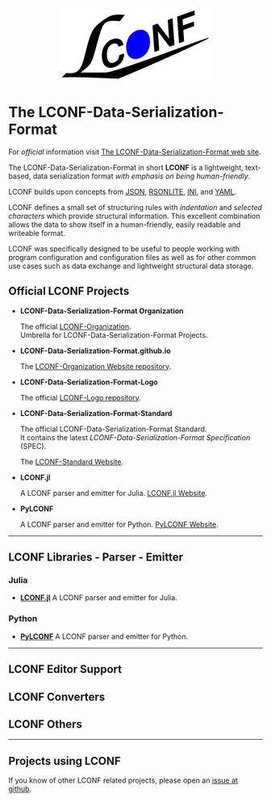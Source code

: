 <div align="center">
    <a href="http://lconf-data-serialization-format.github.io/">
        <img src="images/lconf-logo.png" alt="LCONF LOGO" title="The LCONF-Data-Serialization-Format Organization">
    </a>
</div>

# The LCONF-Data-Serialization-Format

For *official* information visit [The LCONF-Data-Serialization-Format web site](http://lconf-data-serialization-format.github.io/).

The LCONF-Data-Serialization-Format in short **LCONF** is a lightweight, text-based, data serialization format *with
emphasis on being human-friendly*.

LCONF builds upon concepts from [JSON](http://json.org/), [RSONLITE](https://pypi.python.org/pypi/rsonlite/0.1.0),
[INI](http://en.wikipedia.org/wiki/INI_file), and [YAML](http://yaml.org/).

LCONF defines a small set of structuring rules with *indentation* and *selected characters* which provide structural
information. This excellent combination allows the data to show itself in a human-friendly, easily readable and
writeable format.

LCONF was specifically designed to be useful to people working with program configuration and configuration files as
well as for other common use cases such as data exchange and lightweight structural data storage.

## Official LCONF Projects

* **LCONF-Data-Serialization-Format Organization**

    The official [LCONF-Organization](https://github.com/LCONF-Data-Serialization-Format/). <br />
    Umbrella for LCONF-Data-Serialization-Format Projects.

* **LCONF-Data-Serialization-Format.github.io**

    The [LCONF-Organization Website repository](https://github.com/LCONF-Data-Serialization-Format/LCONF-Data-Serialization-Format.github.io/).

* **LCONF-Data-Serialization-Format-Logo**

    The official [LCONF-Logo repository](https://github.com/LCONF-Data-Serialization-Format/LCONF-Data-Serialization-Format-Logo/).

* **LCONF-Data-Serialization-Format-Standard**

    The official LCONF-Data-Serialization-Format Standard. <br />
    It contains the latest *LCONF-Data-Serialization-Format Specification* (SPEC).

    The [LCONF-Standard Website](http://lconf-data-serialization-format.github.io/LCONF-Data-Serialization-Format-Standard/).

* **LCONF.jl**

    A LCONF parser and emitter for Julia. [LCONF.jl Website](http://lconf-data-serialization-format.github.io/LCONF.jl/).

* **PyLCONF**

    A LCONF parser and emitter for Python. [PyLCONF Website](http://lconf-data-serialization-format.github.io/PyLCONF/).

-----------------------------------------------------------------------------------------------------------------------

## LCONF Libraries - Parser - Emitter

### Julia

* **[LCONF.jl](http://lconf-data-serialization-format.github.io/LCONF.jl/)** A LCONF parser and emitter for Julia.

### Python

* **[PyLCONF](http://lconf-data-serialization-format.github.io/PyLCONF/)** A LCONF parser and emitter for Python.

-----------------------------------------------------------------------------------------------------------------------

## LCONF Editor Support

## LCONF Converters

## LCONF Others

-----------------------------------------------------------------------------------------------------------------------

## Projects using LCONF

If you know of other LCONF related projects, please open an [issue at github](https://github.com/LCONF/LCONF.github.io/issues).
